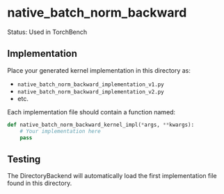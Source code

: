 # native_batch_norm_backward

Status: Used in TorchBench

## Implementation

Place your generated kernel implementation in this directory as:
- `native_batch_norm_backward_implementation_v1.py`
- `native_batch_norm_backward_implementation_v2.py`
- etc.

Each implementation file should contain a function named:
```python
def native_batch_norm_backward_kernel_impl(*args, **kwargs):
    # Your implementation here
    pass
```

## Testing

The DirectoryBackend will automatically load the first implementation file found in this directory.
